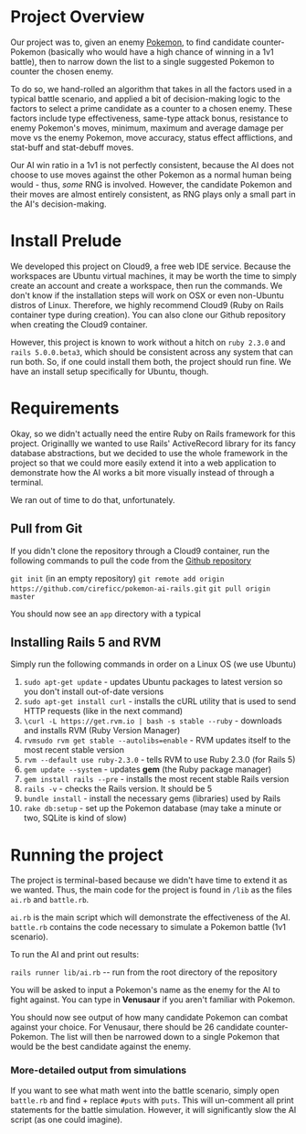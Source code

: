 # Project Overview

Our project was to, given an enemy [Pokemon](https://en.wikipedia.org/wiki/Pok%C3%A9mon_(video_game_series)),
to find candidate counter-Pokemon (basically who would have a high chance of winning in a 1v1 battle),
then to narrow down the list to a single suggested Pokemon to counter the chosen enemy.

To do so, we hand-rolled an algorithm that takes in all the factors used in a typical battle
scenario, and applied a bit of decision-making logic to the factors to select a prime candidate
as a counter to a chosen enemy. These factors include type effectiveness, same-type attack bonus,
resistance to enemy Pokemon's moves, minimum, maximum and average damage per move vs the enemy Pokemon,
move accuracy, status effect afflictions, and stat-buff and stat-debuff moves.

Our AI win ratio in a 1v1 is not perfectly consistent, because the AI does not choose to use
moves against the other Pokemon as a normal human being would - thus, *some* RNG is involved. However,
the candidate Pokemon and their moves are almost entirely consistent, as RNG plays only a small
part in the AI's decision-making.

# Install Prelude

We developed this project on Cloud9, a free web IDE service. Because the workspaces are Ubuntu
virtual machines, it may be worth the time to simply create an account and create a workspace,
then run the commands. We don't know if the installation steps will work on OSX or even non-Ubuntu
distros of Linux. Therefore, we highly recommend Cloud9 (Ruby on Rails container type during creation).
You can also clone our Github repository when creating the Cloud9 container.

However, this project is known to work without a hitch on `ruby 2.3.0` and `rails 5.0.0.beta3`,
which should be consistent across any system that can run both. So, if one could install them both,
the project should run fine. We have an install setup specifically for Ubuntu, though.

# Requirements

Okay, so we didn't actually need the entire Ruby on Rails framework for this project. Originallly
we wanted to use Rails' ActiveRecord library for its fancy database abstractions, but we decided
to use the whole framework in the project so that we could more easily extend it into a web
application to demonstrate how the AI works a bit more visually instead of through a terminal.

We ran out of time to do that, unfortunately.

## Pull from Git

If you didn't clone the repository through a Cloud9 container, run the following commands to pull
the code from the [Github repository]()

`git init` (in an empty repository)
`git remote add origin https://github.com/cireficc/pokemon-ai-rails.git`
`git pull origin master`

You should now see an `app` directory with a typical

## Installing Rails 5 and RVM

Simply run the following commands in order on a Linux OS (we use Ubuntu)

1. `sudo apt-get update` - updates Ubuntu packages to latest version so you don't install out-of-date versions
2. `sudo apt-get install curl` - installs the cURL utility that is used to send HTTP requests (like in the next command)
3. `\curl -L https://get.rvm.io | bash -s stable --ruby` - downloads and installs RVM (Ruby Version Manager)
4. `rvmsudo rvm get stable --autolibs=enable` - RVM updates itself to the most recent stable version
5. `rvm --default use ruby-2.3.0` - tells RVM to use Ruby 2.3.0 (for Rails 5)
6. `gem update --system` - updates **gem** (the Ruby package manager)
7. `gem install rails --pre` - installs the most recent stable Rails version
8. `rails -v` - checks the Rails version. It should be 5
9. `bundle install` - install the necessary gems (libraries) used by Rails
10. `rake db:setup` - set up the Pokemon database (may take a minute or two, SQLite is kind of slow)

# Running the project

The project is terminal-based because we didn't have time to extend it as we wanted. Thus, the
main code for the project is found in `/lib` as the files `ai.rb` and `battle.rb`.

`ai.rb` is the main script which will demonstrate the effectiveness of the AI. `battle.rb` contains
the code necessary to simulate a Pokemon battle (1v1 scenario).

To run the AI and print out results:

`rails runner lib/ai.rb` -- run from the root directory of the repository

You will be asked to input a Pokemon's name as the enemy for the AI to fight against.
You can type in **Venusaur** if you aren't familiar with Pokemon.

You should now see output of how many candidate Pokemon can combat against your choice. For
Venusaur, there should be 26 candidate counter-Pokemon. The list will then be narrowed down
to a single Pokemon that would be the best candidate against the enemy.

### More-detailed output from simulations

If you want to see what math went into the battle scenario, simply open `battle.rb` and
find + replace `#puts` with `puts`. This will un-comment all print statements for the battle
simulation. However, it will significantly slow the AI script (as one could imagine).